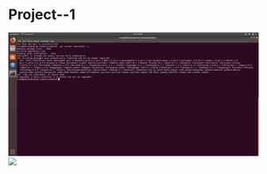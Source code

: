 # Project--1

![](/Linux/Bonus-Command-to-install-chkrootkit.png)
![](/Diagrams/ELK-Stack.drawio.png) 


